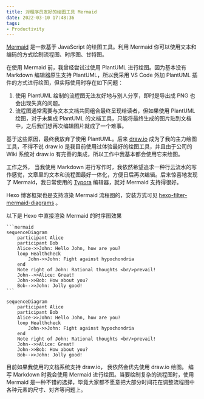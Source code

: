 ```yaml
---
title: 对程序员友好的绘图工具 Mermaid
date: 2022-03-10 17:48:36
tags:
- Productivity
---
```



[Mermaid](https://mermaid-js.github.io/) 是一款基于 JavaScript 的绘图工具。利用 Mermaid 你可以使用文本和编码的方式绘制流程图、时序图、甘特图。



在使用 Mermaid 前，我曾经尝试过使用 PlantUML 进行绘图。因为基本没有 Markdown 编辑器原生支持 PlantUML，所以我采用 VS Code 外加 PlantUML 插件的方式进行绘图，但实际使用时存在如下问题：



1. 使用 PlantUML 绘制的流程图无法友好地与别人分享，即时是导出成 PNG 也会出现失真的问题。
2. 流程图通常需要与文本文档共同组合最终呈现给读者，但如果使用 PlantUML 绘图，对于未集成 PlantUML 的文档工具，只能将最终生成的图片贴到文档中，之后我们想再次编辑图片就成了一个难事。



基于这些原因，最终我放弃了使用 PlantUML。后来 [draw.io](https://www.draw.io/) 成为了我的主力绘图工具，不得不说 draw.io 是我目前使用过体验最好的绘图工具，并且由于公司的 Wiki 系统对 draw.io 有完善的集成，所以工作中我基本都会使用它来绘图。



工作之外， 当我使用 Markdown 进行写作时，我依然希望追求一种行云流水的写作感觉，文章里的文本和流程图最好一体化，方便日后再次编辑。后来惊喜地发现了 Mermaid，我日常使用的 [Typora](https://typora.io/) 编辑器，就对 Mermaid 支持得很好。



Hexo 博客框架也是支持渲染 Mermaid 流程图的，安装方式可见 [ hexo-filter-mermaid-diagrams](https://github.com/webappdevelp/hexo-filter-mermaid-diagrams) 。



以下是 Hexo 中直接渲染 Mermaid 的时序图效果
````
```mermaid
sequenceDiagram
    participant Alice
    participant Bob
    Alice->>John: Hello John, how are you?
    loop Healthcheck
        John->>John: Fight against hypochondria
    end
    Note right of John: Rational thoughts <br/>prevail!
    John-->>Alice: Great!
    John->>Bob: How about you?
    Bob-->>John: Jolly good!
```
````

```mermaid
sequenceDiagram
    participant Alice
    participant Bob
    Alice->>John: Hello John, how are you?
    loop Healthcheck
        John->>John: Fight against hypochondria
    end
    Note right of John: Rational thoughts <br/>prevail!
    John-->>Alice: Great!
    John->>Bob: How about you?
    Bob-->>John: Jolly good!
```


目前如果我使用的文档系统支持 draw.io， 我依然会优先使用 draw.io 绘图。 编写 Markdown 时我会使用 Mermaid 进行绘图。当要绘制复杂的流程图时，使用 Mermaid 是一种不错的选择，毕竟大家都不愿意把大部分时间花在调整流程图中各种元素的尺寸、对齐等问题上。
